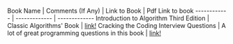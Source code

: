 Book Name | Comments (If Any) | Link to Book | Pdf Link to book
------------ | ------------- | -------------
Introduction to Algorithm Third Edition | Classic Algorithms' Book | [link!](http://www.amazon.com/Introduction-Algorithms-Edition-Thomas-Cormen/dp/0262033844/ref=zg_bs_3870_2)
Cracking the Coding Interview Questions | A lot of great programming questions in this book | [link!](http://www.amazon.com/Cracking-Coding-Interview-Programming-Questions/dp/098478280X)